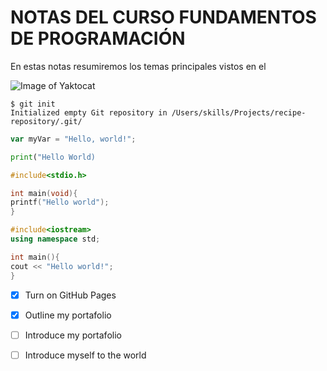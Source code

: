 # NOTAS DEL CURSO FUNDAMENTOS DE PROGRAMACIÓN

En estas notas resumiremos los temas principales vistos en el

![Image of Yaktocat](https://octodex.github.com/images/yaktocat.png)

```
$ git init
Initialized empty Git repository in /Users/skills/Projects/recipe-repository/.git/
```

```javascript
var myVar = "Hello, world!";
```

```python
print("Hello World)
```

```c
#include<stdio.h>

int main(void){
printf("Hello world");
}
```

```c++
#include<iostream>
using namespace std;

int main(){
cout << "Hello world!";
}
```


- [X] Turn on GitHub Pages
- [X] Outline my portafolio
- [ ] Introduce my portafolio
- [ ] Introduce myself to the world
  
